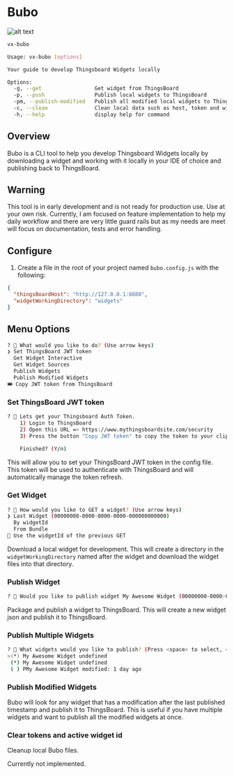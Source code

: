 # Bubo
![alt text](https://media.tenor.com/rhPTpks6lOoAAAAd/bubo-clockwork.gif)



```bash
vx-bubo
```

```bash
Usage: vx-bubo [options]

Your guide to develop Thingsboard Widgets locally

Options:
  -g, --get                 Get widget from ThingsBoard
  -p, --push                Publish local widgets to ThingsBoard
  -pm, --publish-modified   Publish all modified local widgets to ThingsBoard
  -c, --clean               Clean local data such as host, token and widget id
  -h, --help                display help for command
```

## Overview 
Bubo is a CLI tool to help you develop Thingsboard Widgets locally by downloading a widget and working with it locally in your IDE of choice and publishing back to ThingsBoard.

## Warning
This tool is in early development and is not ready for production use. Use at your own risk. Currently, I am focused on feature implementation to help my daily workflow and there are very little guard rails but as my needs are meet will focus on documentation, tests and error handling.   


## Configure

1) Create a file in the root of your project named `bubo.config.js` with the following:
```json
{
  "thingsBoardHost": "http://127.0.0.1:8080",
  "widgetWorkingDirectory": "widgets"
}
```

## Menu Options
```bash
? 🦉 What would you like to do? (Use arrow keys)
❯ Set ThingsBoard JWT token
  Get Widget Interactive
  Get Widget Sources
  Publish Widgets
  Publish Modified Widgets
🎟️ Copy JWT token from ThingsBoard        
```

### Set ThingsBoard JWT token
```bash
? 🦉 Lets get your Thingsboard Auth Token.
    1) Login to ThingsBoard
    2) Open this URL => https://www.mythingsboardsite.com/security
    3) Press the button "Copy JWT token" to copy the token to your clipboard
        
    Finished? (Y/n)
```

This will allow you to set your ThingsBoard JWT token in the config file. This token will be used to authenticate with ThingsBoard and will automatically manage the token refresh.


### Get Widget  
```bash
? 🦉 How would you like to GET a widget? (Use arrow keys)
❯ Last Widget (00000000-0000-0000-0000-000000000000)
  By widgetId
  From Bundle
💾 Use the widgetId of the previous GET
```
Download a local widget for development. This will create a directory in the `widgetWorkingDirectory` named after the widget and download the widget files into that directory.


### Publish Widget    
```bash
? 🦉 Would you like to publish widget My Awesome Widget (00000000-0000-0000-0000-000000000000) ? (Y/n)
```
Package and publish a widget to ThingsBoard. This will create a new widget json and publish it to ThingsBoard.


### Publish Multiple Widgets
```bash
? 🦉 What widgets would you like to publish? (Press <space> to select, <a> to toggle all, <i> to invert selection, and <enter> to proceed)
>(*) My Awesome Widget undefined
 (*) My Awesome Widget undefined
 ( ) PMy Awesome Widget modified: 1 day ago

```


### Publish Modified Widgets
Bubo will look for any widget that has a modification after the last published timestamp and publish it to ThingsBoard. This is useful if you have multiple widgets and want to publish all the modified widgets at once.


### Clear tokens and active widget id   
Cleanup local Bubo files.

Currently not implemented.
